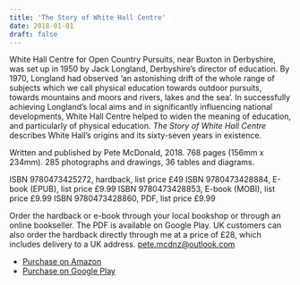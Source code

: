 ```yaml
---
title: 'The Story of White Hall Centre'
date: 2018-01-01
draft: false
---
```


White Hall Centre for Open Country Pursuits, near Buxton in Derbyshire, was set up in 1950 by Jack Longland, Derbyshire’s director of education. By 1970, Longland had observed ‘an astonishing drift of the whole range of subjects which we call physical education towards outdoor pursuits, towards mountains and moors and rivers, lakes and the sea’. In successfully achieving Longland’s local aims and in significantly influencing national developments, White Hall Centre helped to widen the meaning of education, and particularly of physical education. *The Story of White Hall Centre* describes White Hall’s origins and its sixty-seven years in existence.

Written and published by Pete McDonald, 2018.
768 pages (156mm x 234mm).
285 photographs and drawings, 36 tables and diagrams.

ISBN 9780473425272, hardback, list price £49
ISBN 9780473428884, E-book (EPUB), list price £9.99
ISBN 9780473428853, E-book (MOBI), list price £9.99
ISBN 9780473428860, PDF, list price £9.99

Order the hardback or e-book through your local bookshop or through an online bookseller. The PDF is available on Google Play. UK customers can also order the hardback directly through me at a price of £28, which includes delivery to a UK address.
pete.mcdnz@outlook.com

- [Purchase on Amazon](https://www.amazon.com/Story-White-Hall-Centre-Education-ebook/dp/B07BQM25Q7)
- [Purchase on Google Play](https://play.google.com/store/books/details?id=prBJDwAAQBAJ&rdid=book-prBJDwAAQBAJ&rdot=1&source=gbs_atb&pcampaignid=books_booksearch_atb)
